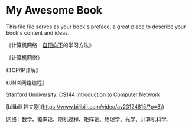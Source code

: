 # My Awesome Book

This file file serves as your book's preface, a great place to describe your book's content and ideas.

《计算机网络：[自顶向下](https://www.baidu.com/s?wd=自顶向下&tn=SE_PcZhidaonwhc_ngpagmjz&rsv_dl=gh_pc_zhidao)的学习方法》

《计算机网络》

《TCP/IP详解》

《UNIX网络编程》

[Stanford Unniversity: CS144 Introduction to Computer Network](https://www.youtube.com/watch?v=-nciJGUPyAM&index=1&list=PLvFG2xYBrYAQCyz4Wx3NPoYJOFjvU7g2Z)

[bilibili 韩立刚](https://www.bilibili.com/video/av23124815/?p=3\)





网络：数学、概率论、随机过程、矩阵论、物理学、光学、计算机科学。



